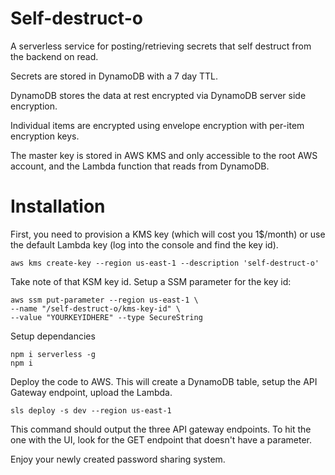 # Self-destruct-o

A serverless service for posting/retrieving secrets that self destruct from the backend on read.

Secrets are stored in DynamoDB with a 7 day TTL.

DynamoDB stores the data at rest encrypted via DynamoDB server side encryption.

Individual items are encrypted using envelope encryption with per-item encryption keys.

The master key is stored in AWS KMS and only accessible to the root AWS account, and the Lambda function that reads from DynamoDB.

# Installation

First, you need to provision a KMS key (which will cost you 1$/month) or use the default Lambda key (log into the console and find the key id).

```
aws kms create-key --region us-east-1 --description 'self-destruct-o'
```

Take note of that KSM key id. Setup a SSM parameter for the key id:

```
aws ssm put-parameter --region us-east-1 \
--name "/self-destruct-o/kms-key-id" \
--value "YOURKEYIDHERE" --type SecureString
```

Setup dependancies

```
npm i serverless -g
npm i
```

Deploy the code to AWS. This will create a DynamoDB table, setup the API Gateway endpoint, upload the Lambda.

```
sls deploy -s dev --region us-east-1
```

This command should output the three API gateway endpoints. To hit the one with the UI, look for the GET endpoint that doesn't have a parameter.

Enjoy your newly created password sharing system.
